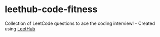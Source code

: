# leethub-code-fitness
Collection of LeetCode questions to ace the coding interview! - Created using [LeetHub](https://github.com/QasimWani/LeetHub)
